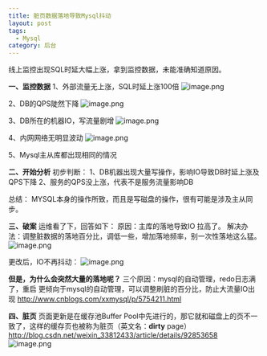 ```yaml
---
title: 脏页数据落地导致Mysql抖动
layout: post
tags:
  - Mysql
category: 后台
---
```

线上监控出现SQL时延大幅上涨，拿到监控数据，未能准确知道原因。

**一、监控数据**
1、外部流量无上涨，SQL时延上涨100倍
![image.png](http://upload-images.jianshu.io/upload_images/3796089-052f662d0c77cff6.png?imageMogr2/auto-orient/strip%7CimageView2/2/w/1240)

2、DB的QPS陡然下降
![image.png](http://upload-images.jianshu.io/upload_images/3796089-aa11cf6409faba6e.png?imageMogr2/auto-orient/strip%7CimageView2/2/w/1240)


3、DB所在的机器IO，写流量剧增
![image.png](http://upload-images.jianshu.io/upload_images/3796089-f79166937ee5c7af.png?imageMogr2/auto-orient/strip%7CimageView2/2/w/1240)

4、内网网络无明显波动
![image.png](http://upload-images.jianshu.io/upload_images/3796089-82eb6440cbe205c2.png?imageMogr2/auto-orient/strip%7CimageView2/2/w/1240)

5、Mysql主从库都出现相同的情况

**二、开始分析**
初步判断：
1、DB机器出现大量写操作，影响IO导致DB时延上涨及QPS下降
2、服务的QPS没上涨，代表不是服务流量影响DB

总结：
MYSQL本身的操作所致，而且是写磁盘的操作，很有可能是涉及主从同步。

**三、破案**
运维看了下，回答如下：
原因：主库的落地导致IO 拉高了。
解决办法：调整脏数据的落地百分比，调低一些，增加落地频率，别一次性落地这么猛。
![image.png](http://upload-images.jianshu.io/upload_images/3796089-4eef1f6ecba5d5e4.png?imageMogr2/auto-orient/strip%7CimageView2/2/w/1240)

更改后，IO不再抖动：
![image.png](http://upload-images.jianshu.io/upload_images/3796089-ddc65a15b60907bf.png?imageMogr2/auto-orient/strip%7CimageView2/2/w/1240)

**但是，为什么会突然大量的落地呢？**
三个原因：mysql的自动管理，redo日志满了，重启
更倾向于mysql的自动管理，可以调整刷脏的百分比，防止大流量IO出现
http://www.cnblogs.com/xxmysql/p/5754211.html

**四、脏页**
页面更新是在缓存池Buffer Pool中先进行的，那它就和磁盘上的页不一致了，这样的缓存页也被称为脏页（英文名：**dirty** page）
http://blog.csdn.net/weixin_33812433/article/details/92853658
![image.png](http://upload-images.jianshu.io/upload_images/3796089-90f8fbd80d1fca44.png?imageMogr2/auto-orient/strip%7CimageView2/2/w/1240)

